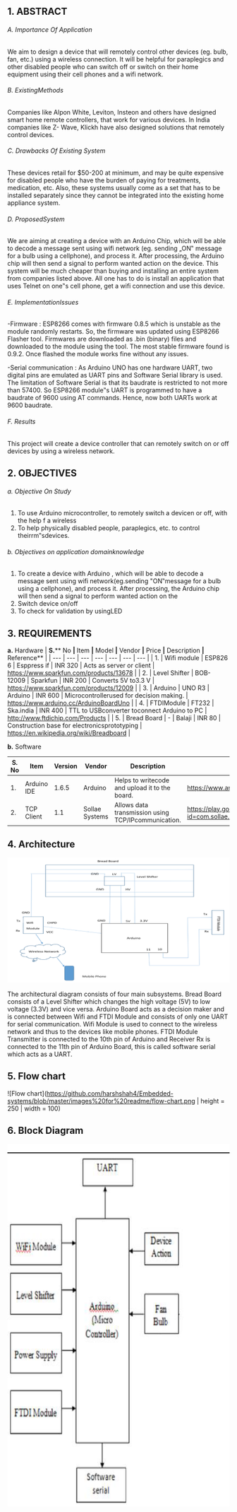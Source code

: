 ## 1. ABSTRACT

###### A. Importance Of Application

We aim to design a device that will remotely control other devices (eg. bulb, fan, etc.) using a wireless connection. It will be helpful for paraplegics and other disabled people who can switch off or switch on their home equipment using their cell phones and a wifi network.

###### B. ExistingMethods
Companies like Alpon White, Leviton, Insteon and others have designed smart home remote controllers, that work for various devices. In India companies like Z- Wave, Klickh have also designed solutions that remotely control devices.

###### C. Drawbacks Of Existing System
These devices retail for $50-200 at minimum, and may be quite expensive for disabled people who have the burden of paying for treatments, medication, etc. Also, these systems usually come as a set that has to be installed separately since they cannot be integrated into the existing home appliance system.

###### D. ProposedSystem
We are aiming at creating a device with an Arduino Chip, which will be able to decode a message sent using wifi network (eg. sending „ON‟ message for a bulb using a cellphone), and process it. After processing, the Arduino chip will then send a signal to perform wanted action on the device. This system will be much cheaper than buying and installing an entire system from companies listed above. All one has to do is install an application that uses Telnet on one‟s cell phone, get a wifi connection and use this device.

###### E. ImplementationIssues

-Firmware : ESP8266 comes with firmware 0.8.5 which is unstable as the module randomly restarts. So, the firmware was updated using ESP8266 Flasher tool. Firmwares are downloaded as .bin (binary) files and downloaded to the module using the tool. The most stable firmware found is 0.9.2. Once flashed the module works fine without any issues.

-Serial communication : As Arduino UNO has one hardware UART, two digital pins are emulated as UART pins and Software Serial library is used. The limitation of Software Serial is that its baudrate is restricted to not more than 57400. So ESP8266 module‟s UART is programmed to have a baudrate of 9600 using AT commands. Hence, now both UARTs work at 9600 baudrate.

###### F. Results

This project will create a device controller that can remotely switch on or off devices by using a wireless network.

## 2. OBJECTIVES

###### a. Objective On Study

1. To use Arduino microcontroller, to remotely switch a devicen or off, with the help f a wireless
2. To help physically disabled people, paraplegics, etc. to control theirrm‟sdevices.

###### b. Objectives on application domainknowledge

1. To create a device with Arduino , which will be able to decode a message sent using wifi network(eg.sending "ON‟message for a bulb using a cellphone), and process it. After processing, the Arduino chip will then send a signal to perform wanted action on the
2. Switch device on/off
3. To check for validation by usingLED

## 3. REQUIREMENTS
**a.** Hardware
| **S.**** No **|** Item **|** Model **|** Vendor **|** Price **|** Description **|** Reference** |
| --- | --- | --- | --- | --- | --- | --- |
| 1. | Wifi module | ESP826 6 | Esppress if | INR 320 | Acts as server or client | https://www.sparkfun.com/products/13678 |
| 2. | Level Shifter | BOB- 12009 | Sparkfun | INR 200 | Converts 5V to3.3 V | https://www.sparkfun.com/products/12009 |
| 3. | Arduino | UNO R3 | Arduino | INR 600 | Microcontrollerused for decision making. | https://www.arduino.cc/ArduinoBoardUno |
| 4. | FTDIModule | FT232 | Ska.india | INR 400 | TTL to USBconverter toconnect Arduino to PC | http://www.ftdichip.com/Products |
| 5. | Bread Board | - | Balaji | INR 80 | Construction base for electronicsprototyping | https://en.wikipedia.org/wiki/Breadboard |

**b.** Software

| **S.** No | Item | Version | Vendor | Description | Reference |
| --- | --- | --- | --- | --- | --- |
| 1. | Arduino IDE | 1.6.5 | Arduino | Helps to writecode and upload it to the board. | https://www.arduino.cc/en/Main/Software |
| 2. | TCP Client | 1.1 | Sollae Systems | Allows data transmission using TCP/IPcommunication. | https://play.google.com/store/apps/details?id=com.sollae.eztcpclient |

## 4. Architecture

![Architecture Diagram](https://github.com/harshshah4/Embedded-systems/blob/master/images%20for%20readme/architecture-diag.png)

The architectural diagram consists of four main subsystems. Bread Board consists of a Level Shifter which changes the high voltage (5V) to low voltage (3.3V) and vice versa. Arduino Board acts as a decision maker and is connected between Wifi and FTDI Module and consists of only one UART for serial communication. Wifi Module is used to connect to the wireless network and thus to the devices like mobile phones. FTDI Module Transmitter is connected to the 10th pin of Arduino and Receiver Rx is connected to the 11th pin of Arduino Board, this is called software serial which acts as a UART.

## 5. Flow chart

![Flow chart](https://github.com/harshshah4/Embedded-systems/blob/master/images%20for%20readme/flow-chart.png | height = 250 | width = 100) 

## 6. Block Diagram

![Block Diagram](https://github.com/harshshah4/Embedded-systems/blob/master/images%20for%20readme/block-diag.png)
